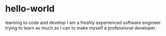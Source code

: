 # hello-world
learning to code and develop
I am a freshly experienced software engineer trying to learn as much as I can to make myself a professional developer.
